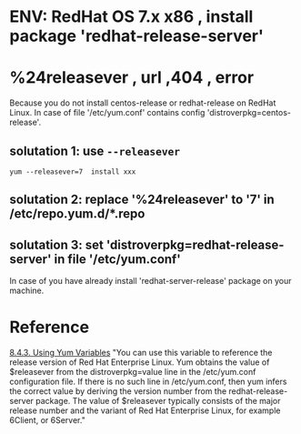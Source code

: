 # ENV: RedHat OS 7.x   x86 , install package 'redhat-release-server'
# %24releasever , url ,404 , error
Because you do not install centos-release or redhat-release on RedHat Linux. 
In case of file '/etc/yum.conf' contains config 'distroverpkg=centos-release'.
## solutation 1: use `--releasever`
	yum --releasever=7  install xxx
## solutation 2: replace '%24releasever' to '7' in /etc/repo.yum.d/*.repo
## solutation 3: set 'distroverpkg=redhat-release-server' in file '/etc/yum.conf'
In case of you have already install 'redhat-server-release' package on your machine.
 
# Reference
[8.4.3. Using Yum Variables](https://access.redhat.com/documentation/en-us/red_hat_enterprise_linux/6/html/deployment_guide/sec-using_yum_variables)
"You can use this variable to reference the release version of Red Hat Enterprise Linux. Yum obtains the value of $releasever from the distroverpkg=value line in the /etc/yum.conf configuration file. If there is no such line in /etc/yum.conf, then yum infers the correct value by deriving the version number from the redhat-release-server package. The value of $releasever typically consists of the major release number and the variant of Red Hat Enterprise Linux, for example 6Client, or 6Server."

